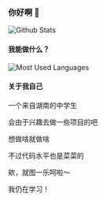 ### 你好啊 👋
![Github Stats](https://github-readme-stats.vercel.app/api?username=FlyPlanet&show_icons=true&theme=dark&count_private=true)

#### 我能做什么？

![Most Used Languages](https://github-readme-stats.vercel.app/api/top-langs/?username=FlyPlanet&theme=dark&layout=compact)


#### 关于我自己

一个来自湖南的中学生

会由于兴趣去做一些项目的吧

想做啥就做啥

不过代码水平也是菜菜的

欸，就图一乐呵啦～

我仍在学习！
